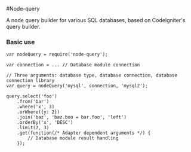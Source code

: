 #Node-query

A node query builder for various SQL databases, based on CodeIgniter's query builder.

### Basic use

	var nodeQuery = require('node-query');
	
	var connection = ... // Database module connection 
	
	// Three arguments: database type, database connection, database connection library
	var query = nodeQuery('mysql', connection, 'mysql2');

	query.select('foo')
		.from('bar')
		.where('x', 3)
		.orWhere({y: 2})
		.join('baz', 'baz.boo = bar.foo', 'left')
		.orderBy('x', 'DESC')
		.limit(2, 3)
		.get(function(/* Adapter dependent arguments */) {
			// Database module result handling
		});

